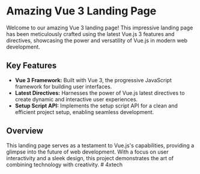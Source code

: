 # Amazing Vue 3 Landing Page

Welcome to our amazing Vue 3 landing page! This impressive landing page has been meticulously crafted using the latest Vue.js 3 features and directives, showcasing the power and versatility of Vue.js in modern web development.

## Key Features

- **Vue 3 Framework:** Built with Vue 3, the progressive JavaScript framework for building user interfaces.
- **Latest Directives:** Harnesses the power of Vue.js latest directives to create dynamic and interactive user experiences.
- **Setup Script API:** Implements the setup script API for a clean and efficient project setup, enabling seamless development.

## Overview

This landing page serves as a testament to Vue.js's capabilities, providing a glimpse into the future of web development. With a focus on user interactivity and a sleek design, this project demonstrates the art of combining technology with creativity.
#   4 x t e c h  
 